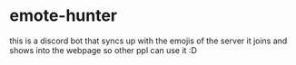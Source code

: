 # emote-hunter
this is a discord bot that syncs up with the emojis of the server it joins and shows into the webpage so other ppl can use it :D
